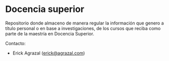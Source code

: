 # Docencia superior

Repositorio donde almaceno de manera regular la información que genero a título personal o en base a investigaciones, de los cursos que reciba como parte de la maestría en Docencia Superior.

Contacto:
- Erick Agrazal (erick@agrazal.com)
